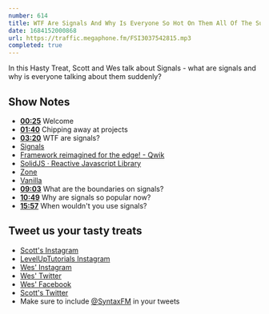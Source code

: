 ```yaml
---
number: 614
title: WTF Are Signals And Why Is Everyone So Hot On Them All Of The Sudden?
date: 1684152000868
url: https://traffic.megaphone.fm/FSI3037542815.mp3
completed: true
---
```


In this Hasty Treat, Scott and Wes talk about Signals - what are signals and why is everyone talking about them suddenly?

## Show Notes

* **[00:25](#t=00:25)** Welcome
* **[01:40](#t=01:40)** Chipping away at projects
* **[03:20](#t=03:20)** WTF are signals?
* [Signals](https://github.com/preactjs/signals)
* [Framework reimagined for the edge! - Qwik](https://qwik.builder.io/)
* [SolidJS · Reactive Javascript Library](https://www.solidjs.com/)
* [Zone](https://github.com/angular/angular/tree/main/packages/zone.js)
* [Vanilla](https://codesandbox.io/s/07ktxc?file=/src/index.js)
* **[09:03](#t=09:03)** What are the boundaries on signals?
* **[10:49](#t=10:49)** Why are signals so popular now?
* **[15:57](#t=15:57)** When wouldn't you use signals?

## Tweet us your tasty treats

* [Scott's Instagram](https://www.instagram.com/stolinski/)
* [LevelUpTutorials Instagram](https://www.instagram.com/LevelUpTutorials/)
* [Wes' Instagram](https://www.instagram.com/wesbos/)
* [Wes' Twitter](https://twitter.com/wesbos)
* [Wes' Facebook](https://www.facebook.com/wesbos.developer)
* [Scott's Twitter](https://twitter.com/stolinski)
* Make sure to include [@SyntaxFM](https://twitter.com/SyntaxFM) in your tweets
